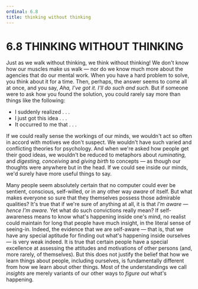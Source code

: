 ```yaml
---
ordinal: 6.8
title: thinking without thinking
---
```


# 6.8 THINKING WITHOUT THINKING 

<p>Just as we walk without thinking, we think without thinking! We don't know how our muscles make us walk &mdash; nor do we know much more about the agencies that do our mental work. When you have a hard problem to solve, you think about it for a time. Then, perhaps, the answer seems to come all at once, and you say, <em>Aha, I've got it. I'll do such and such.</em> But if someone were to ask how you found the solution, you could rarely say more than things like the following:</p>
<ul> <li>I suddenly realized . . .</li> <li>I just got this idea . . .</li> <li>It occurred to me that . . .</li></ul>
<p>If we could really sense the workings of our minds, we wouldn't act so often in accord with motives we don't suspect. We wouldn't have such varied and conflicting theories for psychology. And when we're asked how people get their good ideas, we wouldn't be reduced to metaphors about <em>ruminating,</em> and <em>digesting,</em> <em>conceiving</em> and <em>giving birth</em> to concepts &mdash; as though our thoughts were anywhere but in the head. If we could see inside our minds, we'd surely have more useful things to say.</p>
<p>Many people seem absolutely certain that no computer could ever be sentient, conscious, self-willed, or in any other way <em>aware</em> of itself. But what makes everyone so sure that they themselves possess those admirable qualities? It's true that if we're sure of anything at all, it is that <em>I'm aware &mdash; hence I'm aware.</em> Yet what do such convictions really mean? If self-awareness means to know what's happening inside one's mind, no realist could maintain for long that people have much insight, in the literal sense of seeing-in. Indeed, the evidence that we are self-aware &mdash; that is, that we have any special aptitude for finding out what's happening inside ourselves &mdash; is very weak indeed. It is true that certain people have a special excellence at assessing the attitudes and motivations of other persons (and, more rarely, of themselves). But this does not justify the belief that how we learn things about people, including ourselves, is fundamentally different from how we learn about other things. Most of the understandings we call <em>insights</em> are merely variants of our other ways to <em>figure out</em> what's happening.</p>